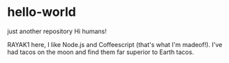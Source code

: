 # hello-world
just another repository
Hi humans!

RAYAK1 here, I like Node.js and Coffeescript (that's what I'm madeof!).
I've had tacos on the moon and find them far superior to Earth tacos.

